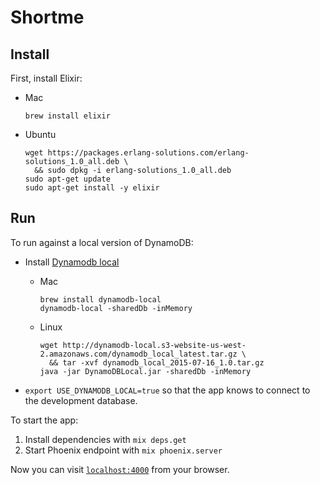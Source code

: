 # Shortme

## Install

First, install Elixir:

* Mac

      brew install elixir

* Ubuntu

      wget https://packages.erlang-solutions.com/erlang-solutions_1.0_all.deb \
        && sudo dpkg -i erlang-solutions_1.0_all.deb
      sudo apt-get update
      sudo apt-get install -y elixir

## Run
To run against a local version of DynamoDB:

  * Install [Dynamodb local](http://docs.aws.amazon.com/amazondynamodb/latest/developerguide/Tools.DynamoDBLocal.html)
      * Mac

            brew install dynamodb-local
            dynamodb-local -sharedDb -inMemory
    * Linux

          wget http://dynamodb-local.s3-website-us-west-2.amazonaws.com/dynamodb_local_latest.tar.gz \
            && tar -xvf dynamodb_local_2015-07-16_1.0.tar.gz
          java -jar DynamoDBLocal.jar -sharedDb -inMemory

  * `export USE_DYNAMODB_LOCAL=true` so that the app knows to connect to the development database.


To start the app:

  1. Install dependencies with `mix deps.get`
  2. Start Phoenix endpoint with `mix phoenix.server`


Now you can visit [`localhost:4000`](http://localhost:4000) from your browser.
